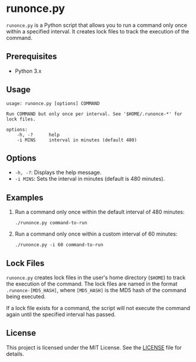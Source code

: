 # runonce.py

`runonce.py` is a Python script that allows you to run a command only once within a specified interval. It creates lock files to track the execution of the command.

## Prerequisites

- Python 3.x

## Usage

```
usage: runonce.py [options] COMMAND

Run COMMAND but only once per interval. See '$HOME/.runonce-*' for lock files.

options:
    -h, -?      help
    -i MINS     interval in minutes (default 480)
```

## Options

- `-h, -?`: Displays the help message.
- `-i MINS`: Sets the interval in minutes (default is 480 minutes).

## Examples

1. Run a command only once within the default interval of 480 minutes:

   ```shell
   ./runonce.py command-to-run
   ```

2. Run a command only once within a custom interval of 60 minutes:

   ```shell
   ./runonce.py -i 60 command-to-run
   ```

## Lock Files

`runonce.py` creates lock files in the user's home directory (`$HOME`) to track the execution of the command. The lock files are named in the format `.runonce-[MD5_HASH]`, where `[MD5_HASH]` is the MD5 hash of the command being executed.

If a lock file exists for a command, the script will not execute the command again until the specified interval has passed.

## License

This project is licensed under the MIT License. See the [LICENSE](LICENSE) file for details.
